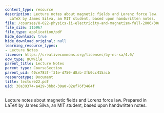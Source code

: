 ```yaml
---
content_type: resource
description: Lecture notes about magnetic fields and Lorenz force law. Prepared in
  LaTeX by James Silva, an MIT student, based upon handwritten notes.
file: /courses/8-022-physics-ii-electricity-and-magnetism-fall-2006/30a30374a4293bbd39a002ef76f3464f_lecture22.pdf
file_size: 116967
file_type: application/pdf
hide_download: true
hide_download_original: null
learning_resource_types:
- Lecture Notes
license: https://creativecommons.org/licenses/by-nc-sa/4.0/
ocw_type: OCWFile
parent_title: Lecture Notes
parent_type: CourseSection
parent_uid: 40ce783f-f31e-d750-d8ab-3fb0cc415acb
resourcetype: Document
title: lecture22.pdf
uid: 30a30374-a429-3bbd-39a0-02ef76f3464f
---
```

Lecture notes about magnetic fields and Lorenz force law. Prepared in LaTeX by James Silva, an MIT student, based upon handwritten notes.